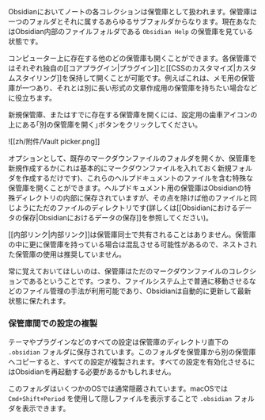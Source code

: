 Obsidianにおいてノートの各コレクションは保管庫として扱われます。保管庫は一つのフォルダとそれに属するあらゆるサブフォルダからなります。現在あなたはObsidian内部のファイルフォルダである `Obsidian Help` の保管庫を見ている状態です。

コンピューター上に存在する他のどの保管庫も開くことができます。各保管庫ではそれぞれ独自の[[コアプラグイン|プラグイン]]と[[CSSのカスタマイズ|カスタムスタイリング]]を保持して開くことが可能です。例えばこれは、メモ用の保管庫が一つあり、それとは別に長い形式の文章作成用の保管庫を持ちたい場合などに役立ちます。

新規保管庫、またはすでに存在する保管庫を開くには、設定用の歯車アイコンの上にある｢別の保管庫を開く｣ボタンをクリックしてください。

![[zh/附件/Vault picker.png]]

オプションとして、既存のマークダウンファイルのフォルダを開くか、保管庫を新規作成するか(これは基本的にマークダウンファイルを入れておく新規フォルダを作成するだけです)、これらのヘルプドキュメントのファイルを含む特殊な保管庫を開くことができます。ヘルプドキュメント用の保管庫はObsidianの特殊ディレクトリの内部に保存されていますが、その点を除けば他のファイルと同じようにただのファイルのディレクトリです(詳しくは[[Obsidianにおけるデータの保存|Obsidianにおけるデータの保存]]を参照してください)。

[[内部リンク|内部リンク]]は保管庫同士で共有されることはありません。保管庫の中に更に保管庫を持っている場合は混乱させる可能性があるので、ネストされた保管庫の使用は推奨していません。

常に覚えておいてほしいのは、保管庫はただのマークダウンファイルのコレクションであるということです。つまり、ファイルシステム上で普通に移動させるなどのファイル管理の手法が利用可能であり、Obsidianは自動的に更新して最新状態に保たれます。

### 保管庫間での設定の複製

テーマやプラグインなどのすべての設定は保管庫のディレクトリ直下の `.obsidian` フォルダに保存されています。このフォルダを保管庫から別の保管庫へコピーすると、すべての設定が複製されます。すべての設定を有効化させるにはObsidianを再起動する必要があるかもしれません。

このフォルダはいくつかのOSでは通常隠蔽されています。macOSでは `Cmd+Shift+Period` を使用して隠しファイルを表示することで `.obsidian` フォルダを表示できます。